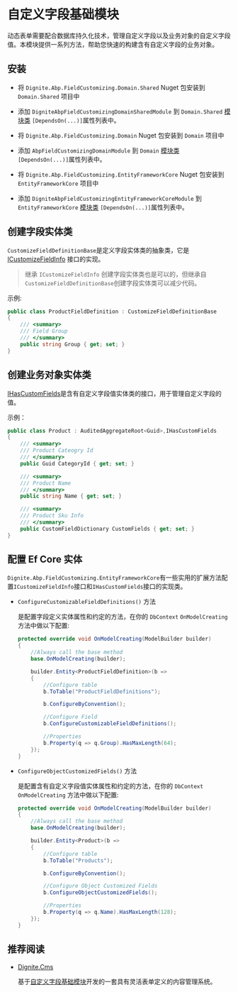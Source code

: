 # 自定义字段基础模块

动态表单需要配合数据库持久化技术，管理自定义字段以及业务对象的自定义字段值。本模块提供一系列方法，帮助您快速的构建含有自定义字段的业务对象。

## 安装

- 将 `Dignite.Abp.FieldCustomizing.Domain.Shared` Nuget 包安装到 `Domain.Shared` 项目中

- 添加 `DigniteAbpFieldCustomizingDomainSharedModule` 到 `Domain.Shared` [模块类](https://docs.abp.io/en/abp/latest/Module-Development-Basics) `[DependsOn(...)]`属性列表中。

- 将 `Dignite.Abp.FieldCustomizing.Domain` Nuget 包安装到 `Domain` 项目中

- 添加 `AbpFieldCustomizingDomainModule` 到 `Domain` [模块类](https://docs.abp.io/en/abp/latest/Module-Development-Basics) `[DependsOn(...)]`属性列表中。

- 将 `Dignite.Abp.FieldCustomizing.EntityFrameworkCore` Nuget 包安装到 `EntityFrameworkCore` 项目中

- 添加 `DigniteAbpFieldCustomizingEntityFrameworkCoreModule` 到 `EntityFrameworkCore` [模块类](https://docs.abp.io/en/abp/latest/Module-Development-Basics) `[DependsOn(...)]`属性列表中。

## 创建字段实体类

`CustomizeFieldDefinitionBase`是定义字段实体类的抽象类，它是 [ICustomizeFieldInfo](Dynamic-Forms.md#定义字段信息) 接口的实现。

> 继承 `ICustomizeFieldInfo` 创建字段实体类也是可以的，但继承自`CustomizeFieldDefinitionBase`创建字段实体类可以减少代码。

示例:

````csharp
public class ProductFieldDefinition : CustomizeFieldDefinitionBase
{    
    /// <summary>
    /// Field Group
    /// </summary>
    public string Group { get; set; }
}
````

## 创建业务对象实体类

[IHasCustomFields](Dynamic-Forms.md#含有自定义字段的业务对象)是含有自定义字段值实体类的接口，用于管理自定义字段的值。

示例：

````csharp
public class Product : AuditedAggregateRoot<Guid>,IHasCustomFields
{    
    /// <summary>
    /// Product Cateogry Id
    /// </summary>
    public Guid CategoryId { get; set; }

    /// <summary>
    /// Product Name
    /// </summary>
    public string Name { get; set; }

    /// <summary>
    /// Product Sku Info
    /// </summary>
    public CustomFieldDictionary CustomFields { get; set; }
}
````

## 配置 Ef Core 实体

`Dignite.Abp.FieldCustomizing.EntityFrameworkCore`有一些实用的扩展方法配置`ICustomizeFieldInfo`接口和`IHasCustomFields`接口的实现类。

- `ConfigureCustomizableFieldDefinitions()` 方法

    是配置字段定义实体属性和约定的方法，在你的 `DbContext` `OnModelCreating` 方法中做以下配置:

    ````csharp
    protected override void OnModelCreating(ModelBuilder builder)
    {
        //Always call the base method
        base.OnModelCreating(builder);

        builder.Entity<ProductFieldDefinition>(b =>
        {
            //Configure table
            b.ToTable("ProductFieldDefinitions");

            b.ConfigureByConvention();

            //Configure Field
            b.ConfigureCustomizableFieldDefinitions();

            //Properties
            b.Property(q => q.Group).HasMaxLength(64);
        });
    }
    ````

- `ConfigureObjectCustomizedFields()` 方法

    是配置含有自定义字段值实体属性和约定的方法，在你的 `DbContext` `OnModelCreating` 方法中做以下配置:

    ````csharp
    protected override void OnModelCreating(ModelBuilder builder)
    {
        //Always call the base method
        base.OnModelCreating(builder);    

        builder.Entity<Product>(b =>
        {
            //Configure table
            b.ToTable("Products");

            b.ConfigureByConvention();

            //Configure Object Customized Fields
            b.ConfigureObjectCustomizedFields();

            //Properties
            b.Property(q => q.Name).HasMaxLength(128);
        });
    }
    ````

## 推荐阅读

- [Dignite.Cms](https://dignite.com/dignite-cms)

    基于[自定义字段基础模块](Field-Customizing.md)开发的一套具有灵活表单定义的内容管理系统。
